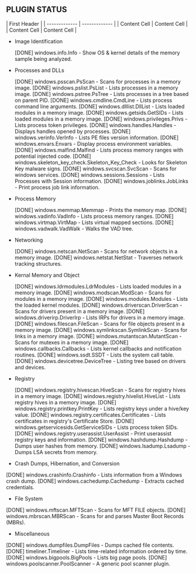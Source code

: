 ## PLUGIN STATUS

| First Header   |
| ------------- | ------------- |
| Content Cell  | Content Cell  |
| Content Cell  | Content Cell  |

  - Image Identification

    [DONE]    windows.info.Info           - Show OS & kernel details of the memory sample being analyzed.

  - Processes and DLLs

    [DONE]    windows.psscan.PsScan       - Scans for processes in a memory image.
    [DONE]    windows.pslist.PsList       - Lists processes in a memory image.
    [DONE]    windows.pstree.PsTree       - Lists processes in a tree based on parent PID.
    [DONE]    windows.cmdline.CmdLine     - Lists process command line arguments.
    [DONE]    windows.dlllist.DllList     - Lists loaded modules in a memory image.
    [DONE]    windows.getsids.GetSIDs     - Lists loaded modules in a memory image.
    [DONE]    windows.privileges.Privs    - Lists process token privileges.
    [DONE]    windows.handles.Handles     - Displays handles opened by processes.
    [DONE]    windows.verinfo.VerInfo     - Lists PE files version information.
    [DONE]    windows.envars.Envars       - Display process environment variables.
    [DONE]    windows.malfind.Malfind     - Lists process memory ranges with potential injected code.
    [DONE]    windows.skeleton_key_check.Skeleton_Key_Check - Looks for Skeleton Key malware signs.
    [DONE]    windows.svcscan.SvcScan     - Scans for windows services.
    [DONE]    windows.sessions.Sessions   - Lists Processes with Session information.
    [DONE]    windows.joblinks.JobLinks   - Print process job link information.

  - Process Memory

    [DONE]    windows.memmap.Memmap       - Prints the memory map.
    [DONE]    windows.vadinfo.VadInfo     - Lists process memory ranges.
    [DONE]    windows.virtmap.VirtMap     - Lists virtual mapped sections.
    [DONE]    windows.vadwalk.VadWalk     - Walks the VAD tree.

  - Networking

    [DONE]    windows.netscan.NetScan     - Scans for network objects in a memory image.
    [DONE]    windows.netstat.NetStat     - Traverses network tracking structures.

  - Kernal Memory and Object

    [DONE]    windows.ldrmodules.LdrModules - Lists loaded modules in a memory image.
    [DONE]    windows.modscan.ModScan     - Scans for modules in a memory image.
    [DONE]    windows.modules.Modules     - Lists the loaded kernel modules.
    [DONE]    windows.driverscan.DriverScan - Scans for drivers present in a memory image.
    [DONE]    windows.driverirp.DriverIrp - Lists IRPs for drivers in a memory image.
    [DONE]    windows.filescan.FileScan   - Scans for file objects present in a memory image.
    [DONE]    windows.symlinkscan.SymlinkScan - Scans for links in a memory image.
    [DONE]    windows.mutantscan.MutantScan - Scans for mutexes in a memory image.
    [DONE]    windows.callbacks.Callbacks - Lists kernel callbacks and notification routines.
    [DONE]    windows.ssdt.SSDT           - Lists the system call table.
    [DONE]    windows.devicetree.DeviceTree - Listing tree based on drivers and devices.

  - Registry

    [DONE]    windows.registry.hivescan.HiveScan - Scans for registry hives in a memory image.
    [DONE]    windows.registry.hivelist.HiveList - Lists registry hives in a memory image.
    [DONE]    windows.registry.printkey.PrintKey - Lists registry keys under a hive/key value.
    [DONE]    windows.registry.certificates.Certificates - Lists certificates in registry's Certificate Store.
    [DONE]    windows.getservicesids.GetServiceSIDs - Lists process token SIDs.
    [DONE]    windows.registry.userassist.UserAssist - Print userassist registry keys and information.
    [DONE]    windows.hashdump.Hashdump   - Dumps user hashes from memory.
    [DONE]    windows.lsadump.Lsadump     - Dumps LSA secrets from memory.


  - Crash Dumps, Hibernation, and Conversion

   [DONE]    windows.crashinfo.Crashinfo - Lists information from a Windows crash dump.
   [DONE]    windows.cachedump.Cachedump - Extracts cached credentials.

  - File System

   [DONE]    windows.mftscan.MFTScan     - Scans for MFT FILE objects.
   [DONE]    windows.mbrscan.MBRScan     - Scans for and parses Master Boot Records (MBRs).

  - Miscellaneous

   [DONE]    windows.dumpfiles.DumpFiles - Dumps cached file contents.
   [DONE]    timeliner.Timeliner         - Lists time-related information ordered by time.
   [DONE]    windows.bigpools.BigPools   - Lists big page pools.
   [DONE]    windows.poolscanner.PoolScanner - A generic pool scanner plugin.
